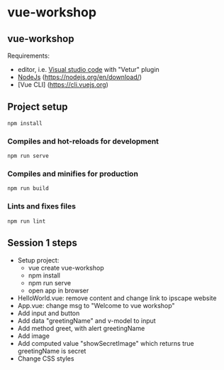 # vue-workshop

## vue-workshop

Requirements:
- editor, i.e. [Visual studio code](https://code.visualstudio.com/) with "Vetur" plugin
- [NodeJs](https://code.visualstudio.com/) (https://nodejs.org/en/download/)
- [Vue CLI] (https://cli.vuejs.org)

## Project setup
```
npm install
```

### Compiles and hot-reloads for development
```
npm run serve
```

### Compiles and minifies for production
```
npm run build
```

### Lints and fixes files
```
npm run lint
```

## Session 1 steps

- Setup project:
  - vue create vue-workshop
  - npm install
  - npm run serve
  - open app in browser
- HelloWorld.vue: remove content and change link to ipscape website
- App.vue: change msg to "Welcome to vue workshop"
- Add input and button
- Add data "greetingName" and v-model to input
- Add method greet, with alert greetingName
- Add image
- Add computed value "showSecretImage" which returns true greetingName is secret
- Change CSS styles
